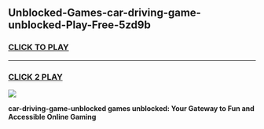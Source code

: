 
## Unblocked-Games-car-driving-game-unblocked-Play-Free-5zd9b
<h3>
<a href="https://premium76.site?title=car-driving-game-unblocked&ref=10A">CLICK TO PLAY</a></h3>
<hr>

<h3>
<a href="https://premium76.site?title=car-driving-game-unblocked&ref=10A">CLICK 2 PLAY</a>
  
</h3>

<a href="https://premium76.site?title=car-driving-game-unblocked&ref=10A"><img src="https://clearcache.store/games.png"></a>


**car-driving-game-unblocked games unblocked: Your Gateway to Fun and Accessible Online Gaming**
